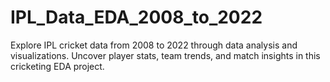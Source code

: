 # IPL_Data_EDA_2008_to_2022
Explore IPL cricket data from 2008 to 2022 through data analysis and visualizations. Uncover player stats, team trends, and match insights in this cricketing EDA project. 
